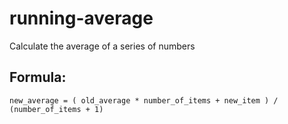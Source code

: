 # running-average
Calculate the average of a series of numbers

## Formula:
    new_average = ( old_average * number_of_items + new_item ) / (number_of_items + 1)
